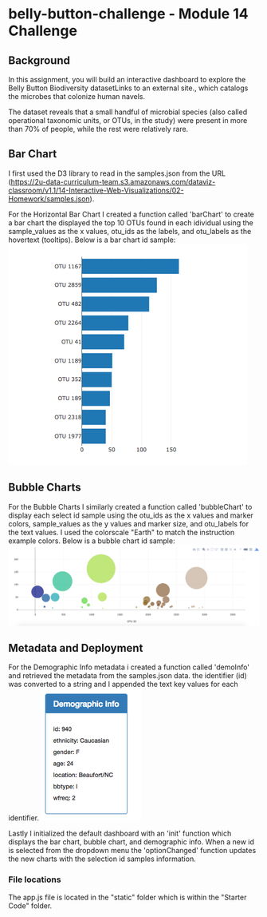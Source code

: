 # belly-button-challenge - Module 14 Challenge

## Background
In this assignment, you will build an interactive dashboard to explore the Belly Button Biodiversity datasetLinks to an external site., which catalogs the microbes that colonize human navels.

The dataset reveals that a small handful of microbial species (also called operational taxonomic units, or OTUs, in the study) were present in more than 70% of people, while the rest were relatively rare.


## Bar Chart
I first used  the D3 library to read in the samples.json from the URL (https://2u-data-curriculum-team.s3.amazonaws.com/dataviz-classroom/v1.1/14-Interactive-Web-Visualizations/02-Homework/samples.json).

For the Horizontal Bar Chart I created a function called 'barChart' to create a bar chart the displayed the top 10 OTUs found in each idividual using the sample_values as the x values, otu_ids as the labels, and otu_labels as the hovertext (tooltips). Below is a bar chart id sample: 
![Bar Chart](https://github.com/kirbyjudd/belly-button-challenge/blob/main/Images/hw01.png?raw=true)

## Bubble Charts
For the Bubble Charts I similarly created a function called 'bubbleChart' to display each select id sample using the otu_ids as the x values and marker colors, sample_values as the y values and marker size, and otu_labels for the text values. I used the colorscale "Earth" to match the instruction example colors. Below is a bubble chart id sample:
![Bubble Charts](https://github.com/kirbyjudd/belly-button-challenge/blob/main/Images/bubble_chart.png?raw=true)

## Metadata and Deployment
For the Demographic Info metadata i created a function called 'demoInfo' and retrieved the metadata from the samples.json data. the identifier (id) was converted to a string and I appended the text key values for each identifier.
![Demographic Info](https://github.com/kirbyjudd/belly-button-challenge/blob/main/Images/hw03.png?raw=true)

Lastly I initialized the default dashboard with an 'init' function which displays the bar chart, bubble chart, and demographic info.  When a new id is selected from the dropdown menu the 'optionChanged' function updates the new charts with the selection id samples information.

### File locations
The app.js file is located in the "static" folder which is within the "Starter Code" folder.
